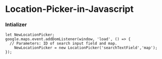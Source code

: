 # Location-Picker-in-Javascript
### Intializer
~~~
let NewLocationPicker;
google.maps.event.addDomListener(window, 'load', () => {
  // Parameters: ID of search input field and map.
	NewLocationPicker = new LocationPicker('searchTextField','map');
});
~~~
